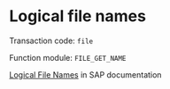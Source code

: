 # Logical file names

Transaction code: `file`

Function module: `FILE_GET_NAME`

[Logical File Names](https://help.sap.com/viewer/7120868b257c4f96b79a2512474ec895/7.31.25/en-US/48d59192982b424be10000000a421937.html) in SAP documentation